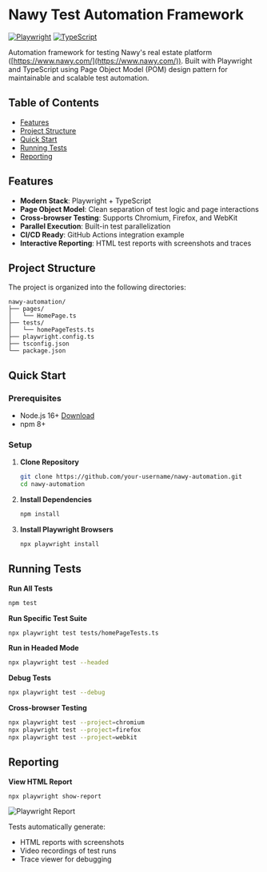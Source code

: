 
# Nawy Test Automation Framework

[![Playwright](https://img.shields.io/badge/Playwright-2.4+-blue?logo=playwright)](https://playwright.dev)
[![TypeScript](https://img.shields.io/badge/TypeScript-4.9+-3178C6?logo=typescript)](https://www.typescriptlang.org)

Automation framework for testing Nawy's real estate platform ([https://www.nawy.com/](https://www.nawy.com/)). Built with Playwright and TypeScript using Page Object Model (POM) design pattern for maintainable and scalable test automation.

## Table of Contents

- [Features](#features)
- [Project Structure](#project-structure)
- [Quick Start](#quick-start)
- [Running Tests](#running-tests)
- [Reporting](#reporting)

## Features

- **Modern Stack**: Playwright + TypeScript
- **Page Object Model**: Clean separation of test logic and page interactions
- **Cross-browser Testing**: Supports Chromium, Firefox, and WebKit
- **Parallel Execution**: Built-in test parallelization
- **CI/CD Ready**: GitHub Actions integration example
- **Interactive Reporting**: HTML test reports with screenshots and traces

## Project Structure


The project is organized into the following directories:

```
nawy-automation/
├── pages/
│   └── HomePage.ts
├── tests/
│   └── homePageTests.ts
├── playwright.config.ts
├── tsconfig.json
└── package.json
```

## Quick Start

### Prerequisites

- Node.js 16+ [Download](https://nodejs.org/)
- npm 8+

### Setup

1. **Clone Repository**
   ```bash
   git clone https://github.com/your-username/nawy-automation.git
   cd nawy-automation
   ```

2. **Install Dependencies**
   ```bash
   npm install
   ```

3. **Install Playwright Browsers**
   ```bash
   npx playwright install
   ```

## Running Tests

**Run All Tests**
```bash
npm test
```

**Run Specific Test Suite**
```bash
npx playwright test tests/homePageTests.ts
```

**Run in Headed Mode**
```bash
npx playwright test --headed
```

**Debug Tests**
```bash
npx playwright test --debug
```

**Cross-browser Testing**
```bash
npx playwright test --project=chromium
npx playwright test --project=firefox
npx playwright test --project=webkit
```



## Reporting

**View HTML Report**
```bash
npx playwright show-report
```

![Playwright Report](https://playwright.dev/img/playwright-report.svg)

Tests automatically generate:
- HTML reports with screenshots
- Video recordings of test runs
- Trace viewer for debugging